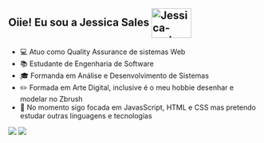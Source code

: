 ## Oiie! Eu sou a Jessica Sales <img align="center" alt="Jessica-yoda" height="60" width="80" src="https://media1.tenor.com/images/f6fe8d1d0463f4e51b6367bbecf56a3e/tenor.gif">


* :computer: Atuo como Quality Assurance de sistemas Web
* :books: Estudante de Engenharia de Software
* :mortar_board: Formanda em Análise e Desenvolvimento de Sistemas 
* :pencil2: Formada em Arte Digital, inclusive é o meu hobbie desenhar e modelar no Zbrush 
* :rocket: No momento sigo focada em JavasScript, HTML e CSS mas pretendo estudar outras linguagens e tecnologias

<a href="https://www.linkedin.com/in/jessales/" rel="nofollow"><img src="https://camo.githubusercontent.com/c00f87aeebbec37f3ee0857cc4c20b21fefde8a96caf4744383ebfe44a47fe3f/68747470733a2f2f696d672e736869656c64732e696f2f62616467652f2d4c696e6b6564496e2d2532333030373742353f7374796c653d666f722d7468652d6261646765266c6f676f3d6c696e6b6564696e266c6f676f436f6c6f723d7768697465" data-canonical-src="https://img.shields.io/badge/-LinkedIn-%230077B5?style=for-the-badge&amp;logo=linkedin&amp;logoColor=white" style="max-width:100%;"></a>
<a href="https://www.instagram.com/jesaless_/" rel="nofollow"><img src="https://camo.githubusercontent.com/acaa286597b43c96dc02b69b90de15a65c52063e31835b763a061cc815f64bac/68747470733a2f2f696d672e736869656c64732e696f2f62616467652f2d496e7374616772616d2d2532334534343035463f7374796c653d666f722d7468652d6261646765266c6f676f3d696e7374616772616d266c6f676f436f6c6f723d7768697465" data-canonical-src="https://img.shields.io/badge/-Instagram-%23E4405F?style=for-the-badge&amp;logo=instagram&amp;logoColor=white" style="max-width:100%;"></a>
